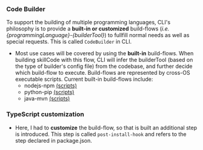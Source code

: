 ### Code Builder

To support the building of multiple programming languages, CLI's philosophy is to provide a **built-in or customized** build-flows (_i.e. {programmingLanguage}-{builderTool}_) to fullfill normal needs as well as special requests. This is called `CodeBuilder` in CLI.

- Most use cases will be covered by using the **built-in** build-flows. When building skillCode with this flow, CLI will infer the builderTool (based on the type of builder's config file) from the codebase, and further decide which build-flow to execute. Build-flows are represented by cross-OS executable scripts. Current built-in build-flows include:
  - nodejs-npm [(scripts)](https://github.com/alexa/ask-cli/tree/master/lib/builtins/build-flows/nodejs-npm)
  - python-pip [(scripts)](https://github.com/alexa/ask-cli/tree/master/lib/builtins/build-flows/python-pip)
  - java-mvn [(scripts)](https://github.com/alexa/ask-cli/tree/master/lib/builtins/build-flows/java-mvn)

### TypeScript customization

- Here, I had to **customize** the build-flow, so that is built an additional step is introduced. This step is called `post-install-hook` and refers to the step declared in package.json.
